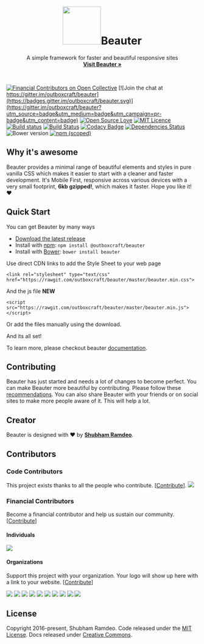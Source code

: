 <p align="center">
<h1 align="center"><img src="http://beauter.outboxcraft.com/img/chry.svg" width="100px">Beauter</h1><p align="center">A simple framework for faster and beautiful responsive sites<br>
    <a href="http://beauter.outboxcraft.com"><strong>Visit Beauter &raquo;</strong></a></p>
</p>

<br>

[![Financial Contributors on Open Collective](https://opencollective.com/beauter/all/badge.svg?label=financial+contributors)](https://opencollective.com/beauter) [![Join the chat at https://gitter.im/outboxcraft/beauter](https://badges.gitter.im/outboxcraft/beauter.svg)](https://gitter.im/outboxcraft/beauter?utm_source=badge&utm_medium=badge&utm_campaign=pr-badge&utm_content=badge)
[![Open Source Love](https://badges.frapsoft.com/os/v2/open-source.svg?v=103)](https://github.com/ellerbrock/open-source-badges/)
[![MIT Licence](https://badges.frapsoft.com/os/mit/mit.svg?v=103)](https://opensource.org/licenses/mit-license.php)
[![Build status](https://ci.appveyor.com/api/projects/status/n5k5xkq8odcyxmec?svg=true)](https://ci.appveyor.com/project/ramdeoshubham/beauter)
[![Build Status](https://travis-ci.org/outboxcraft/beauter.svg?branch=master)](https://travis-ci.org/outboxcraft/beauter)
[![Codacy Badge](https://api.codacy.com/project/badge/Grade/7c606309c90a4d4bbdf6079a7db22212)](https://www.codacy.com/app/Outboxcraft/beauter?utm_source=github.com&amp;utm_medium=referral&amp;utm_content=outboxcraft/beauter&amp;utm_campaign=Badge_Grade)
[![Dependencies Status](https://david-dm.org/outboxcraft/beauter.svg)](https://david-dm.org/outboxcraft/beauter)
![Bower version](https://img.shields.io/bower/v/beauter.svg)
[![npm (scoped)](https://img.shields.io/npm/v/@outboxcraft/beauter.svg)](https://www.npmjs.com/package/@outboxcraft/beauter)

## Why it's awesome

Beauter provides a minimal range of beautiful elements and styles in pure vanilla CSS which makes it easier to start with a cleaner and faster development. It's Mobile First, responsive across various devices with a very small footprint, **6kb gzipped!**, which makes it faster. Hope you like it! ♥ 

## Quick Start

You can get Beauter by many ways
- [Download the latest release](https://github.com/outboxcraft/beauter/archive/master.zip)
- Install with [npm](https://www.npmjs.com): `npm install @outboxcraft/beauter`
- Install with [Bower](https://bower.io): `bower install beauter`


Use direct CDN links to add the Style Sheet to your web page
```
<link rel="stylesheet" type="text/css" href="https://rawgit.com/outboxcraft/beauter/master/beauter.min.css">
```
And the js file **NEW**
```
<script src="https://rawgit.com/outboxcraft/beauter/master/beauter.min.js"></script>
```

Or add the files manually using the download.

And its all set!

To learn more, please checkout beauter [documentation](http://beauter.outboxcraft.com/docs). 

## Contributing

Beauter has just started and needs a lot of changes to become perfect. You can make Beauter more beautiful by contributing. Please follow these [recommendations](http://beauter.outboxcraft.com/docs/methodology). You can also share Beauter with your friends or on social sites to make more people aware of it. This will help a lot.

## Creator

Beauter is designed with ♥ by **[Shubham Ramdeo](http://ramdeoshubham.com)**.

## Contributors

### Code Contributors

This project exists thanks to all the people who contribute. [[Contribute](CONTRIBUTING.md)].
<a href="https://github.com/outboxcraft/beauter/graphs/contributors"><img src="https://opencollective.com/beauter/contributors.svg?width=890&button=false" /></a>

### Financial Contributors

Become a financial contributor and help us sustain our community. [[Contribute](https://opencollective.com/beauter/contribute)]

#### Individuals

<a href="https://opencollective.com/beauter"><img src="https://opencollective.com/beauter/individuals.svg?width=890"></a>

#### Organizations

Support this project with your organization. Your logo will show up here with a link to your website. [[Contribute](https://opencollective.com/beauter/contribute)]

<a href="https://opencollective.com/beauter/organization/0/website"><img src="https://opencollective.com/beauter/organization/0/avatar.svg"></a>
<a href="https://opencollective.com/beauter/organization/1/website"><img src="https://opencollective.com/beauter/organization/1/avatar.svg"></a>
<a href="https://opencollective.com/beauter/organization/2/website"><img src="https://opencollective.com/beauter/organization/2/avatar.svg"></a>
<a href="https://opencollective.com/beauter/organization/3/website"><img src="https://opencollective.com/beauter/organization/3/avatar.svg"></a>
<a href="https://opencollective.com/beauter/organization/4/website"><img src="https://opencollective.com/beauter/organization/4/avatar.svg"></a>
<a href="https://opencollective.com/beauter/organization/5/website"><img src="https://opencollective.com/beauter/organization/5/avatar.svg"></a>
<a href="https://opencollective.com/beauter/organization/6/website"><img src="https://opencollective.com/beauter/organization/6/avatar.svg"></a>
<a href="https://opencollective.com/beauter/organization/7/website"><img src="https://opencollective.com/beauter/organization/7/avatar.svg"></a>
<a href="https://opencollective.com/beauter/organization/8/website"><img src="https://opencollective.com/beauter/organization/8/avatar.svg"></a>
<a href="https://opencollective.com/beauter/organization/9/website"><img src="https://opencollective.com/beauter/organization/9/avatar.svg"></a>

## License

Copyright 2016-present, Shubham Ramdeo. Code released under the [MIT License](https://github.com/outboxcraft/beauter/blob/master/LICENSE). Docs released under [Creative Commons](http://beauter.outboxcraft.com/docs/license).
